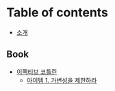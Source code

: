 # Table of contents

* [소개](README.md)

## Book

* [이펙티브 코틀린](book/undefined/README.md)
  * [아이템 1. 가변성을 제한하라](book/undefined/1.md)
